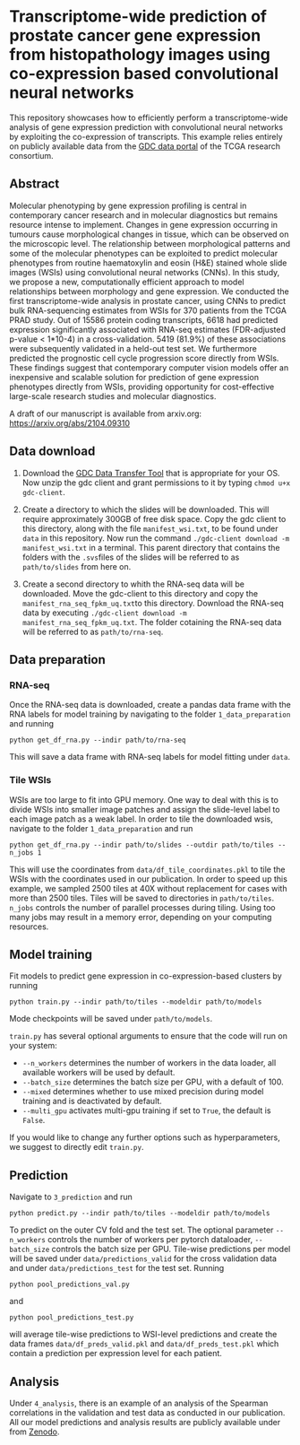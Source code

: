 # Transcriptome-wide prediction of prostate cancer gene expression from histopathology images using co-expression based convolutional neural networks

This repository showcases how to efficiently perform a transcriptome-wide analysis of gene expression prediction with convolutional neural networks by exploiting the co-expression of transcripts. This example relies entirely on publicly available data from the [GDC data portal](https://portal.gdc.cancer.gov/) of the TCGA research consortium. 

## Abstract
Molecular phenotyping by gene expression profiling is central in contemporary cancer research and in molecular diagnostics but remains resource intense to implement. Changes in gene expression occurring in tumours cause morphological changes in tissue, which can be observed on the microscopic level. The relationship between morphological patterns and some of the molecular phenotypes can be exploited to predict molecular phenotypes from routine haematoxylin and eosin (H&E) stained whole slide images (WSIs) using convolutional neural networks (CNNs). In this study, we propose a new, computationally efficient approach to model relationships between morphology and gene expression. We conducted the first transcriptome-wide analysis in prostate cancer, using CNNs to predict bulk RNA-sequencing estimates from WSIs for 370 patients from the TCGA PRAD study. Out of 15586 protein coding transcripts, 6618 had predicted expression significantly associated with RNA-seq estimates (FDR-adjusted p-value < 1*10-4) in a cross-validation. 5419 (81.9%) of these associations were subsequently validated in a held-out test set. We furthermore predicted the prognostic cell cycle progression score directly from WSIs. These findings suggest that contemporary computer vision models offer an inexpensive and scalable solution for prediction of gene expression phenotypes directly from WSIs, providing opportunity for cost-effective large-scale research studies and molecular diagnostics.

A draft of our manuscript is available from arxiv.org:
https://arxiv.org/abs/2104.09310


## Data download

1. Download the [GDC Data Transfer Tool](https://gdc.cancer.gov/access-data/gdc-data-transfer-tool) that is appropriate for your OS. Now unzip the gdc client and grant permissions to it by typing `chmod u+x gdc-client`. 
2. Create a directory to which the slides will be downloaded. This will require approximately 300GB of free disk space. Copy the gdc client to this directory, along with the file `manifest_wsi.txt`, to be found under `data` in this repository. Now run the command `./gdc-client download -m manifest_wsi.txt` in a terminal. This parent directory that contains the folders with the `.svs`files of the slides will be referred to as `path/to/slides` from here on. 

3. Create a second directory to whith the RNA-seq data will be downloaded. Move the gdc-client to this directory and copy the `manifest_rna_seq_fpkm_uq.txt`to this directory. Download the RNA-seq data by executing `./gdc-client download -m manifest_rna_seq_fpkm_uq.txt`. The folder cotaining the RNA-seq data will be referred to as `path/to/rna-seq`. 

## Data preparation

### RNA-seq
Once the RNA-seq data is downloaded, create a pandas data frame with the RNA labels for model training by navigating to the folder `1_data_preparation` and running 
```
python get_df_rna.py --indir path/to/rna-seq
```
This will save a data frame with RNA-seq labels for model fitting under `data`. 

### Tile WSIs
WSIs are too large to fit into GPU memory. One way to deal with this is to divide WSIs into smaller image patches and assign the slide-level label to each image patch as a weak label. In order to tile the downloaded wsis, navigate to the folder `1_data_preparation` and run
```
python get_df_rna.py --indir path/to/slides --outdir path/to/tiles --n_jobs 1
```

This will use the coordinates from `data/df_tile_coordinates.pkl` to tile the WSIs with the coordinates used in our publication. In order to speed up this example, we sampled 2500 tiles at 40X without replacement for cases with more than 2500 tiles. Tiles will be saved to directories in `path/to/tiles`. `n_jobs` controls the number of parallel processes during tiling. Using too many jobs may result in a memory error, depending on your computing resources. 

## Model training
Fit models to predict gene expression in co-expression-based clusters by running 
```
python train.py --indir path/to/tiles --modeldir path/to/models
```
Mode checkpoints will be saved under `path/to/models`. 

`train.py` has several optional arguments to ensure that the code will run on your system:
- `--n_workers` determines the number of workers in the data loader, all available workers will be used by default. 
- `--batch_size` determines the batch size per GPU, with a default of 100. 
- `--mixed` determines whether to use mixed precision during model training and is deactivated by default. 
- `--multi_gpu` activates multi-gpu training if set to `True`, the default is `False`. 

If you would like to change any further options such as hyperparameters, we suggest to directly edit `train.py`. 

## Prediction
Navigate to `3_prediction` and run
```
python predict.py --indir path/to/tiles --modeldir path/to/models
```
To predict on the outer CV fold and the test set. The optional parameter `--n_workers` controls the number of workers per pytorch dataloader, `--batch_size` controls the batch size per GPU. Tile-wise predictions per model will be saved under `data/predictions_valid` for the cross validation data and under `data/predictions_test` for the test set. Running 
```
python pool_predictions_val.py
```
and 
```
python pool_predictions_test.py
```
will average tile-wise predictions to WSI-level predictions and create the data frames `data/df_preds_valid.pkl` and `data/df_preds_test.pkl` which contain a prediction per expression level for each patient. 

## Analysis
Under `4_analysis`, there is an example of an analysis of the Spearman correlations in the validation and test data as conducted in our publication. All our model predictions and analysis results are publicly available under from [Zenodo](https://zenodo.org/record/4739097#.YJOrGWYzYdp). 


